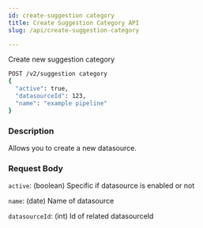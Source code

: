 ```yaml
---
id: create-suggestion category
title: Create Suggestion Category API
slug: /api/create-suggestion-category

---
```


Create new suggestion category

```bash
POST /v2/suggestion category
{
  "active": true,
  "datasourceId": 123,
  "name": "example pipeline"
}
```

### Description

Allows you to create a new datasource.

### Request Body

`active`: (boolean) Specific if datasource is enabled or not

`name`: (date) Name of datasource

`datasourceId`: (int) Id of related datasourceId
